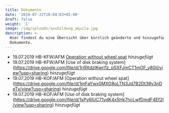 ```yaml
---
title: Dokumente
date: '2019-07-22T10:04:03+02:00'
draft: false
weight: '1'
image: /img/uploads/ausbildung_aquila.jpg
description: >-
  Hier findest du eine Übersicht über kürzlich geänderte und hinzugefügte
  Dokumente.
---
```

* 19.07.2019 HB-KFW/AFM [Operation without wheel spat](https://drive.google.com/file/d/1Pg5ZtzAvRwPHX_yo3FgALzX4_5WPK5_l/view?usp=sharing) _hinzugefügt_
* 19.07.2019 HB-KFW/AFM [Use of disk braking system] (https://drive.google.com/file/d/1ri9XdzIKwrl1z_pSXFJmCT1mOF_y80iI/view?usp=sharing) _hinzugefügt_
* 19.07.2019 HB-KOF/AFM [Operation without wheel spat] (https://drive.google.com/file/d/1mFaYwx0MXG8oLTN3Jd7B2Dt39v3nDeTx/view?usp=sharing) _hinzugefügt_
* 19.07.2019 HB-KOF/AFM [Use of disk braking system] (https://drive.google.com/file/d/1xPy6lUC71ydK4x5Hk7hcLwfDmdF4Ef2I/view?usp=sharing) _hinzugefügt_
